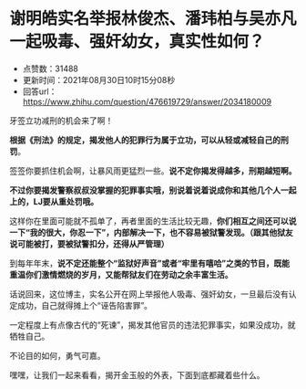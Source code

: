 # 谢明皓实名举报林俊杰、潘玮柏与吴亦凡一起吸毒、强奸幼女，真实性如何？
- 点赞数：31488
- 更新时间：2021年08月30日10时15分08秒
- 回答url：https://www.zhihu.com/question/476619729/answer/2034180009
<body>
 <p data-pid="ZConIMtt">牙签立功减刑的机会来了啊！</p>
 <p data-pid="1OCp97O3"><b>根据《刑法》的规定，揭发他人的犯罪行为属于立功，可以从轻或减轻自己的刑罚</b>。</p>
 <p data-pid="1tlxxqpC">签签你要抓住机会啊，让暴风雨更猛烈一些。<b>说不定你揭发得越多，刑期越短啊。</b></p>
 <p data-pid="zN-wbDIi"><b>不过你要揭发警察叔叔没掌握的犯罪事实哦，别说着说着说成你和其他几个人一起上的，LJ要从重处罚哦。</b></p>
 <p data-pid="v4om_7W5">这样你在里面可能就不孤单了，再者里面的生活比较无趣，<b>你们相互之间还可以说一下“我的很大，你忍一下”，内部解决一下，也不容易被狱警发现。（跟其他狱友说可能被打，要被狱警扣分，还得从严管理）</b></p>
 <p data-pid="mG7Zm6nA">到每年年末，<b>说不定还能整个“监狱好声音”或者“牢里有嘻哈”之类的节目，既能重温你们激情燃烧的岁月，又能帮狱友们在劳动之余丰富生活。</b></p>
 <p data-pid="sbBWbBaW">话说回来，这位博主，实名公开在网上举报他人吸毒、强奸幼女，一旦最后没有认定成功，自己就得摊上个“诬告陷害罪”。</p>
 <p data-pid="fnEjgKj_">一定程度上有点像古代的“死谏”，揭发其他官员的违法犯罪事实，如果没成功，就牺牲自己。</p>
 <p data-pid="LZynIP3Q">不论目的如何，勇气可嘉。</p>
 <p data-pid="EwD16lsT">嘿嘿，让我们一起来看看，揭开金玉般的外表，下面到底都藏着些什么。</p><a data-draft-node="block" data-draft-type="mcn-link-card" data-mcn-id="1415618310675701761"></a>
 <p></p>
</body>
